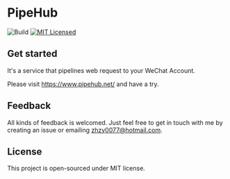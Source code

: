 PipeHub
===
![Build](https://github.com/zhzy0077/pipehub/workflows/Build/badge.svg)
[![MIT Licensed](https://img.shields.io/github/license/zhzy0077/pipehub.svg)](https://github.com/zhzy0077/pipehub/LICENSE)


## Get started
It's a service that pipelines web request to your WeChat Account.

Please visit https://www.pipehub.net/ and have a try.

## Feedback
All kinds of feedback is welcomed. Just feel free to get in touch with me by creating an issue or emailing zhzy0077@hotmail.com.

## License
This project is open-sourced under MIT license.
